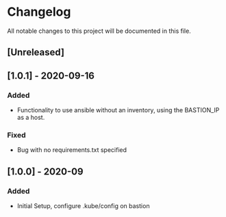 # Changelog

All notable changes to this project will be documented in this file.

## [Unreleased]

## [1.0.1] - 2020-09-16

### Added

- Functionality to use ansible without an inventory, using the BASTION_IP as a host.

### Fixed

- Bug with no requirements.txt specified

## [1.0.0] - 2020-09

### Added

- Initial Setup, configure .kube/config on bastion


